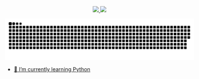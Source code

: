 ##
<div align="center">
  <a href="https://github.com/arauttho">
  <img height="180em" src="https://github-readme-stats.vercel.app/api?username=arauttho&show_icons=true&theme=algolia&include_all_commits=true&count_private=true"/>
  <img height="180em" src="https://github-readme-stats.vercel.app/api/top-langs/?username=arauttho&layout=compact&langs_count=7&theme=algolia"/>
</div>

![Snake animation](https://github.com/arauttho/rafaballerini/blob/output/github-contribution-grid-snake.svg)

- 🌱 I’m currently learning Python
